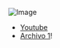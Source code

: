 
![Image](https://user-images.githubusercontent.com/114906861/208054958-47e721ac-4cd2-44d4-ae3b-444c0001f449.png)

- [Youtube](https://youtube.com/shorts/hLiJu3HzsFQ?si=EnSIkaIECMiOmarE)
- [Archivo 1](https://github.com/LarryWestbrook/Maqueen/blob/main/microbit-musica.hex)!

